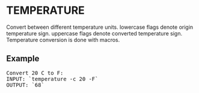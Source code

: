 # TEMPERATURE

Convert between different temperature units. lowercase flags denote origin temperature sign. uppercase flags denote converted temperature sign. Temperature conversion is done with macros.

## Example

<pre>
Convert 20 C to F:
INPUT: `temperature -c 20 -F`
OUTPUT: `68`
</pre>
